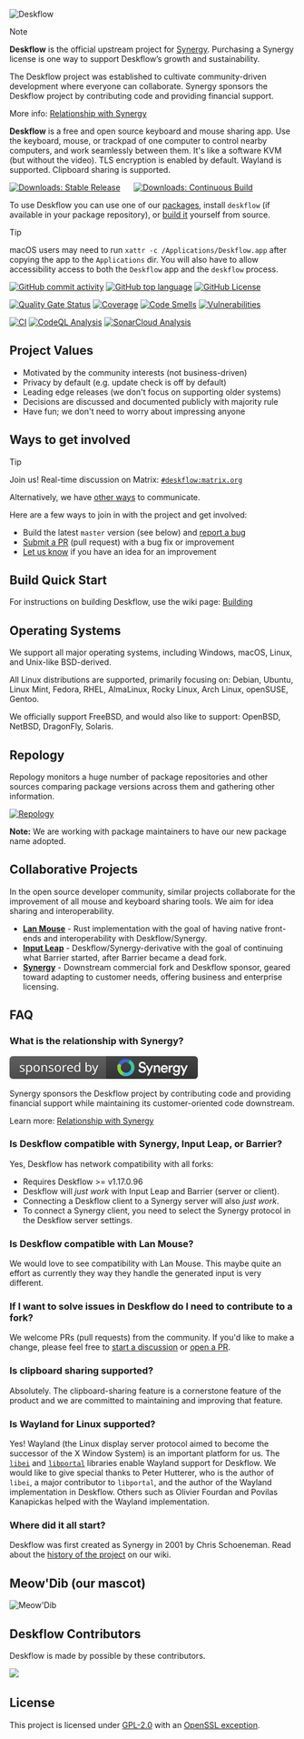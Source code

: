 ![Deskflow](https://github.com/user-attachments/assets/f005b958-24df-4f4a-9bfd-4f834dae59d6)

> [!NOTE]
> **Deskflow** is the official upstream project for [Synergy](https://symless.com/synergy).
> Purchasing a Synergy license is one way to support Deskflow’s growth and sustainability.
>
> The Deskflow project was established to cultivate community-driven development where everyone can collaborate.
> Synergy sponsors the Deskflow project by contributing code and providing financial support.
>
> More info: [Relationship with Synergy](https://github.com/deskflow/deskflow/wiki/Relationship-with-Synergy)

**Deskflow** is a free and open source keyboard and mouse sharing app.
Use the keyboard, mouse, or trackpad of one computer to control nearby computers,
and work seamlessly between them.
It's like a software KVM (but without the video).
TLS encryption is enabled by default. Wayland is supported. Clipboard sharing is supported.

[![Downloads: Stable Release](https://img.shields.io/github/downloads/deskflow/deskflow/v1.17.0/total?style=for-the-badge&logo=github&label=Download%20Stable)](https://github.com/deskflow/deskflow/releases/tag/v1.17.0)&nbsp;&nbsp;&nbsp;&nbsp;&nbsp;&nbsp;[![Downloads: Continuous Build](https://img.shields.io/github/downloads/deskflow/deskflow/continuous/total?style=for-the-badge&logo=github&label=Download%20Continuous)](https://github.com/deskflow/deskflow/releases)

To use Deskflow you can use one of our [packages](https://github.com/deskflow/deskflow/releases), install `deskflow` (if available in your package repository), or [build it](#build-quick-start) yourself from source.

> [!TIP]
> macOS users may need to run `xattr -c /Applications/Deskflow.app` after copying the app to the `Applications` dir.
> You will also have to allow accessibility access to both the `Deskflow` app and the `deskflow` process.

[![GitHub commit activity](https://img.shields.io/github/commit-activity/m/deskflow/deskflow?logo=github)](https://github.com/deskflow/deskflow/commits/master/)
[![GitHub top language](https://img.shields.io/github/languages/top/deskflow/deskflow?logo=github)](https://github.com/deskflow/deskflow/commits/master/)
[![GitHub License](https://img.shields.io/github/license/deskflow/deskflow?logo=github)](LICENSE)

[![Quality Gate Status](https://sonarcloud.io/api/project_badges/measure?project=deskflow_deskflow&metric=alert_status)](https://sonarcloud.io/summary/new_code?id=deskflow_deskflow)
[![Coverage](https://sonarcloud.io/api/project_badges/measure?project=deskflow_deskflow&metric=coverage)](https://sonarcloud.io/summary/new_code?id=deskflow_deskflow)
[![Code Smells](https://sonarcloud.io/api/project_badges/measure?project=deskflow_deskflow&metric=code_smells)](https://sonarcloud.io/summary/new_code?id=deskflow_deskflow)
[![Vulnerabilities](https://sonarcloud.io/api/project_badges/measure?project=deskflow_deskflow&metric=vulnerabilities)](https://sonarcloud.io/summary/new_code?id=deskflow_deskflow)

[![CI](https://github.com/deskflow/deskflow/actions/workflows/ci.yml/badge.svg)](https://github.com/deskflow/deskflow/actions/workflows/ci.yml)
[![CodeQL Analysis](https://github.com/deskflow/deskflow/actions/workflows/codeql-analysis.yml/badge.svg)](https://github.com/deskflow/deskflow/actions/workflows/codeql-analysis.yml)
[![SonarCloud Analysis](https://github.com/deskflow/deskflow/actions/workflows/sonarcloud-analysis.yml/badge.svg)](https://github.com/deskflow/deskflow/actions/workflows/sonarcloud-analysis.yml)

## Project Values

- Motivated by the community interests (not business-driven)
- Privacy by default (e.g. update check is off by default)
- Leading edge releases (we don't focus on supporting older systems)
- Decisions are discussed and documented publicly with majority rule
- Have fun; we don't need to worry about impressing anyone

## Ways to get involved

> [!TIP]
> Join us! Real-time discussion on Matrix: [`#deskflow:matrix.org`](https://matrix.to/#/#deskflow:matrix.org)
>
> Alternatively, we have [other ways](https://github.com/deskflow/deskflow/wiki/Chat-with-us) to communicate.
> 
Here are a few ways to join in with the project and get involved:
* Build the latest `master` version (see below) and [report a bug](https://github.com/deskflow/deskflow/issues)
* [Submit a PR](https://github.com/deskflow/deskflow/wiki/Contributing) (pull request) with a bug fix or improvement
* [Let us know](https://github.com/deskflow/deskflow/issues) if you have an idea for an improvement

## Build Quick Start

For instructions on building Deskflow, use the wiki page: [Building](https://github.com/deskflow/deskflow/wiki/Building)

## Operating Systems

We support all major operating systems, including Windows, macOS, Linux, and Unix-like BSD-derived.

All Linux distributions are supported, primarily focusing on: 
Debian, Ubuntu, Linux Mint, Fedora, RHEL, AlmaLinux, Rocky Linux, Arch Linux, openSUSE, Gentoo.

We officially support FreeBSD, and would also like to support: OpenBSD, NetBSD, DragonFly, Solaris.

## Repology

Repology monitors a huge number of package repositories and other sources comparing package
versions across them and gathering other information.

[![Repology](https://repology.org/badge/vertical-allrepos/deskflow.svg?exclude_unsupported=1)](https://repology.org/project/deskflow/versions)


**Note:** We are working with package maintainers to have our new package name adopted.

## Collaborative Projects

In the open source developer community, similar projects collaborate for the improvement of all
mouse and keyboard sharing tools. We aim for idea sharing and interoperability.

* [**Lan Mouse**](https://github.com/feschber/lan-mouse) -
  Rust implementation with the goal of having native front-ends and interoperability with
  Deskflow/Synergy.
* [**Input Leap**](https://github.com/input-leap/input-leap) -
  Deskflow/Synergy-derivative with the goal of continuing what Barrier started, after Barrier
  became a dead fork.
* [**Synergy**](https://github.com/deskflow/deskflow/wiki/Relationship-with-Synergy) -
  Downstream commercial fork and Deskflow sponsor, geared toward adapting to customer
  needs, offering business and enterprise licensing.

## FAQ

### What is the relationship with Synergy?

[![Sponsored by: Synergy](https://raw.githubusercontent.com/deskflow/deskflow-artwork/b2c72a3e60a42dee793bd47efc275b5ee0bdaa5f/misc/synergy-sponsor.svg)](https://github.com/deskflow/deskflow/wiki/Relationship-with-Synergy)

Synergy sponsors the Deskflow project by contributing code and providing financial support while maintaining its customer-oriented code downstream.

Learn more: [Relationship with Synergy](https://github.com/deskflow/deskflow/wiki/Relationship-with-Synergy)

### Is Deskflow compatible with Synergy, Input Leap, or Barrier?

Yes, Deskflow has network compatibility with all forks:
- Requires Deskflow >= v1.17.0.96
- Deskflow will *just work* with Input Leap and Barrier (server or client).
- Connecting a Deskflow client to a Synergy server will also *just work*.
- To connect a Synergy client, you need to select the Synergy protocol in the Deskflow server settings.

### Is Deskflow compatible with Lan Mouse?

We would love to see compatibility with Lan Mouse. This maybe quite an effort as currently they way they handle the generated input is very different.

### If I want to solve issues in Deskflow do I need to contribute to a fork?

We welcome PRs (pull requests) from the community. If you'd like to make a change, please feel
free to [start a discussion](https://github.com/deskflow/deskflow/discussions) or 
[open a PR](https://github.com/deskflow/deskflow/wiki/Contributing).

### Is clipboard sharing supported?

Absolutely. The clipboard-sharing feature is a cornerstone feature of the product and we are 
committed to maintaining and improving that feature.

### Is Wayland for Linux supported?

Yes! Wayland (the Linux display server protocol aimed to become the successor of the X Window 
System) is an important platform for us.
The [`libei`](https://gitlab.freedesktop.org/libinput/libei) and 
[`libportal`](https://github.com/flatpak/libportal) libraries enable 
Wayland support for Deskflow. We would like to give special thanks to Peter Hutterer,
who is the author of `libei`, a major contributor to `libportal`, and the author of the Wayland
implementation in Deskflow. Others such as Olivier Fourdan and Povilas Kanapickas helped with the
Wayland implementation.

### Where did it all start?

Deskflow was first created as Synergy in 2001 by Chris Schoeneman.
Read about the [history of the project](https://github.com/deskflow/deskflow/wiki/History) on our
wiki.

## Meow'Dib (our mascot)

![Meow'Dib](https://github.com/user-attachments/assets/726f695c-3dfb-4abd-875d-ed658f6c610f)


## Deskflow Contributors

Deskflow is made by possible by these contributors.

 <a href = "https://github.com/deskflow/deskflow/graphs/contributors">
   <img src = "https://contrib.rocks/image?repo=deskflow/deskflow"/>
 </a>

## License

This project is licensed under [GPL-2.0](LICENSE) with an [OpenSSL exception](LICENSE_EXCEPTION).
